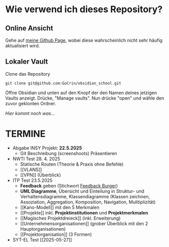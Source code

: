 # Wie verwend ich dieses Repository?

## Online Ansicht

Gehe auf [meine Github Page](https://gocrin.github.io/school/readme.html), wobei diese wahrscheinlich nicht sehr häufig aktualisiert wird. 

## Lokaler Vault

Clone das Repository
```
git clone git@github.com:GoCrin/obsidian_school.git
```

Öffne Obsidian und unten auf den Knopf der den Namen deines jetzigen Vaults anzeigt. Drücke, "Manage vaults". Nun drücke "open" und wähle den zuvor geklonten Ordner.

_Hier kommt noch was..._

# TERMINE
* Abgabe INSY Projekt: **22.5.2025**
	* Git Beschreibung (screenshoots) Präsentieren
* NWTI Test 28. 4. 2025
	* Statische Routen (Theorie & Praxis ohne Befehle)
	* [[VLANS]]
	* [[VPN]] (Überblick)
* ITP Test 23.5.2025
	* **Feedback** geben (Stichwort [Feedback Burger](https://projekte-leicht-gemacht.de/blog/softskills/kommunikation/richtig-feedback-geben-der-feedback-burger/))
	- **UML Diagramme**, Übersicht und Einteilung in Struktur- und Verhaltensdiagramme, Klassendiagramme (Klassen zeichnen, Assoziation, Aggregation, Komposition, Navigation, Mulitiplizität)
	- [[Kano-Modell]] mit den 5 Merkmalen
	- [[Projekte]] inkl. **Projektinstitutionen** und **Projektmerkmalen**
	- [[Magisches Projektdreieck]] (inkl. Erweiterung)
	- [[Unternehmensorganisationen]] (grober Überblick mit den 2 Hauptorganisationen)
	- [[Projektorganisation]] (3 Formen)
* SYT-EL Test [[2025-05-27]]